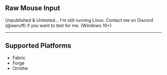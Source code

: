 ## Raw Mouse Input

Unpublished & Untested... I'm still running Linux. Contact me on Discord (@awruff) if you want to test for me. (Windows 10+)

---

## Supported Platforms
- Fabric
- Forge
- Ornithe